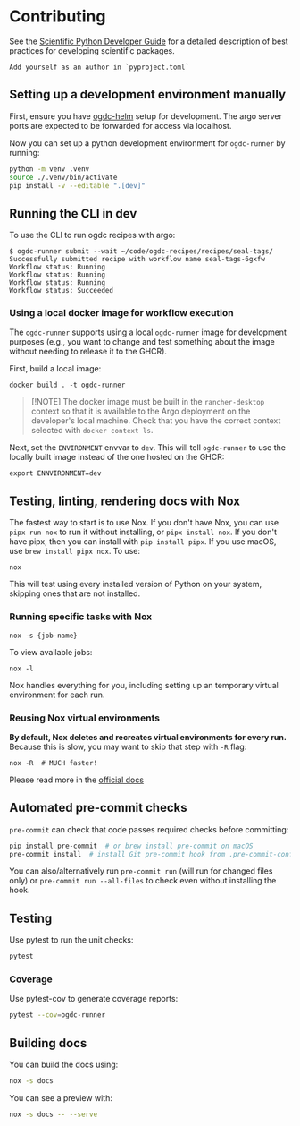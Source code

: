 # Contributing

See the [Scientific Python Developer Guide][spc-dev-intro] for a detailed
description of best practices for developing scientific packages.

[spc-dev-intro]: https://learn.scientific-python.org/development/

```{note}
Add yourself as an author in `pyproject.toml`
```

## Setting up a development environment manually

First, ensure you have [ogdc-helm](https://github.com/QGreenland-Net/ogdc-helm)
setup for development. The argo server ports are expected to be forwarded for
access via localhost.

Now you can set up a python development environment for `ogdc-runner` by
running:

```bash
python -m venv .venv
source ./.venv/bin/activate
pip install -v --editable ".[dev]"
```

## Running the CLI in dev

To use the CLI to run ogdc recipes with argo:

```
$ ogdc-runner submit --wait ~/code/ogdc-recipes/recipes/seal-tags/
Successfully submitted recipe with workflow name seal-tags-6gxfw
Workflow status: Running
Workflow status: Running
Workflow status: Running
Workflow status: Succeeded
```

### Using a local docker image for workflow execution

The `ogdc-runner` supports using a local `ogdc-runner` image for development
purposes (e.g., you want to change and test something about the image without
needing to release it to the GHCR).

First, build a local image:

```
docker build . -t ogdc-runner
```

> [!NOTE] The docker image must be built in the `rancher-desktop` context so
> that it is available to the Argo deployment on the developer's local machine.
> Check that you have the correct context selected with `docker context ls`.

Next, set the `ENVIRONMENT` envvar to `dev`. This will tell `ogdc-runner` to use
the locally built image instead of the one hosted on the GHCR:

```
export ENNVIRONMENT=dev
```

## Testing, linting, rendering docs with Nox

The fastest way to start is to use Nox. If you don't have Nox, you can use
`pipx run nox` to run it without installing, or `pipx install nox`. If you don't
have pipx, then you can install with `pip install pipx`. If you use macOS, use
`brew install pipx nox`. To use:

```console
nox
```

This will test using every installed version of Python on your system, skipping
ones that are not installed.

### Running specific tasks with Nox

```console
nox -s {job-name}
```

To view available jobs:

```console
nox -l
```

Nox handles everything for you, including setting up an temporary virtual
environment for each run.

### Reusing Nox virtual environments

**By default, Nox deletes and recreates virtual environments for every run.**
Because this is slow, you may want to skip that step with `-R` flag:

```console
nox -R  # MUCH faster!
```

Please read more in the
[official docs](https://nox.thea.codes/en/stable/usage.html#re-using-virtualenvs)

## Automated pre-commit checks

`pre-commit` can check that code passes required checks before committing:

```bash
pip install pre-commit  # or brew install pre-commit on macOS
pre-commit install  # install Git pre-commit hook from .pre-commit-config.yml
```

You can also/alternatively run `pre-commit run` (will run for changed files
only) or `pre-commit run --all-files` to check even without installing the hook.

## Testing

Use pytest to run the unit checks:

```bash
pytest
```

### Coverage

Use pytest-cov to generate coverage reports:

```bash
pytest --cov=ogdc-runner
```

## Building docs

You can build the docs using:

```bash
nox -s docs
```

You can see a preview with:

```bash
nox -s docs -- --serve
```
